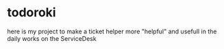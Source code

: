 # todoroki
here is my project to make a ticket helper more "helpful" and usefull in the daily works on the ServiceDesk
